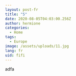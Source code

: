 ```yaml
---
layout: post-fr
title: "5"
date: 2020-08-05T04:03:00.256Z
author: hermione
categories:
  - Home
tags:
  - Europe
image: /assets/uploads/11.jpg
lang: fr
uid: fifi
---
```

adfa
